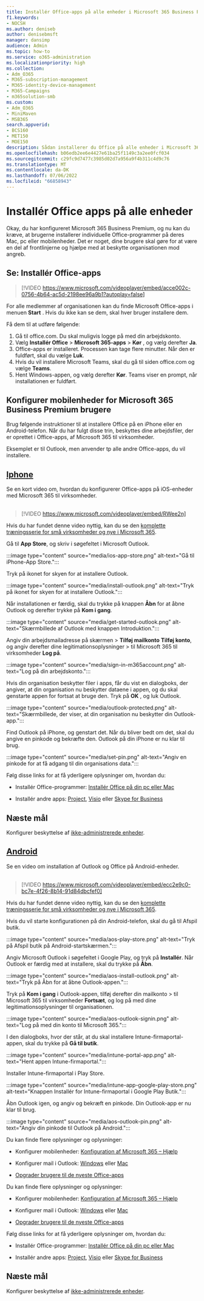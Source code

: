```yaml
---
title: Installér Office-apps på alle enheder i Microsoft 365 Business Premium
f1.keywords:
- NOCSH
ms.author: deniseb
author: denisebmsft
manager: dansimp
audience: Admin
ms.topic: how-to
ms.service: o365-administration
ms.localizationpriority: high
ms.collection:
- Adm_O365
- M365-subscription-management
- M365-identity-device-management
- M365-Campaigns
- m365solution-smb
ms.custom:
- Adm_O365
- MiniMaven
- MSB365
search.appverid:
- BCS160
- MET150
- MOE150
description: Sådan installerer du Office på alle enheder i Microsoft 365 Business Premium.
ms.openlocfilehash: b06edb2ee6e4427e61ba25f1149c3a2ee0fcf034
ms.sourcegitcommit: c29fc9d7477c3985d02d7a956a9f4b311c4d9c76
ms.translationtype: MT
ms.contentlocale: da-DK
ms.lasthandoff: 07/06/2022
ms.locfileid: "66858943"
---
```

# <a name="install-office-apps-on-all-devices"></a>Installér Office apps på alle enheder

Okay, du har konfigureret Microsoft 365 Business Premium, og nu kan du kræve, at brugerne installerer individuelle Office-programmer på deres Mac, pc eller mobilenheder. Det er noget, dine brugere skal gøre for at være en del af frontlinjerne og hjælpe med at beskytte organisationen mod angreb.
  
## <a name="watch-install-office-apps"></a>Se: Installér Office-apps

> [!VIDEO https://www.microsoft.com/videoplayer/embed/acce002c-0756-4b64-ac5d-2198ee96a9b1?autoplay=false]

For alle medlemmer af organisationen kan du finde Microsoft Office-apps i menuen **Start** . Hvis du ikke kan se dem, skal hver bruger installere dem.

Få dem til at udføre følgende:

1. Gå til office.com. Du skal muligvis logge på med din arbejdskonto.
2. Vælg  **Installér Office**  >  **Microsoft 365-apps**  >  **Kør** , og vælg derefter  **Ja**.
3. Office-apps er installeret. Processen kan tage flere minutter. Når den er fuldført, skal du vælge  **Luk**.
4. Hvis du vil installere Microsoft Teams, skal du gå til siden office.com og vælge  **Teams**.
5. Hent Windows-appen, og vælg derefter  **Kør**. Teams viser en prompt, når installationen er fuldført.

## <a name="set-up-mobile-devices-for-microsoft-365-business-premium-users"></a>Konfigurer mobilenheder for Microsoft 365 Business Premium brugere

Brug følgende instruktioner til at installere Office på en iPhone eller en Android-telefon. Når du har fulgt disse trin, beskyttes dine arbejdsfiler, der er oprettet i Office-apps, af Microsoft 365 til virksomheder.

Eksemplet er til Outlook, men anvender tp alle andre Office-apps, du vil installere.

## <a name="iphone"></a>[Iphone](#tab/iPhone)
  
Se en kort video om, hvordan du konfigurerer Office-apps på iOS-enheder med Microsoft 365 til virksomheder.<br><br>

> [!VIDEO https://www.microsoft.com/videoplayer/embed/RWee2n] 

Hvis du har fundet denne video nyttig, kan du se den [komplette træningsserie for små virksomheder og nye i Microsoft 365](/microsoft-365/admin/admin-video-library).

Gå til **App Store**, og skriv i søgefeltet i Microsoft Outlook.
  
:::image type="content" source="media/ios-app-store.png" alt-text="Gå til iPhone-App Store.":::
  
Tryk på ikonet for skyen for at installere Outlook.
  
:::image type="content" source="media/install-outlook.png" alt-text="Tryk på ikonet for skyen for at installere Outlook.":::
  
Når installationen er færdig, skal du trykke på knappen **Åbn** for at åbne Outlook og derefter trykke på **Kom i gang**.
  
:::image type="content" source="media/get-started-outlook.png" alt-text="Skærmbillede af Outlook med knappen Introduktion.":::
  
Angiv din arbejdsmailadresse på skærmen \> **Tilføj mailkonto** **Tilføj konto**, og angiv derefter dine legitimationsoplysninger \> til Microsoft 365 til virksomheder **Log på**.
  
:::image type="content" source="media/sign-in-m365account.png" alt-text="Log på din arbejdskonto.":::
  
Hvis din organisation beskytter filer i apps, får du vist en dialogboks, der angiver, at din organisation nu beskytter dataene i appen, og du skal genstarte appen for fortsat at bruge den. Tryk på **OK** , og luk Outlook. 
  
:::image type="content" source="media/outlook-protected.png" alt-text="Skærmbillede, der viser, at din organisation nu beskytter din Outlook-app.":::
  
Find Outlook på iPhone, og genstart det. Når du bliver bedt om det, skal du angive en pinkode og bekræfte den. Outlook på din iPhone er nu klar til brug.
  
:::image type="content" source="media/set-pin.png" alt-text="Angiv en pinkode for at få adgang til din organisations data.":::

Følg disse links for at få yderligere oplysninger om, hvordan du:
  
- Installér Office-programmer:  [Installér Office på din pc eller Mac](https://support.microsoft.com/office/4414eaaf-0478-48be-9c42-23adc4716658)

- Installér andre apps: [Project](https://support.microsoft.com/office/install-project-7059249b-d9fe-4d61-ab96-5c5bf435f281), [Visio](https://support.microsoft.com/office/install-visio-f98f21e3-aa02-4827-9167-ddab5b025710) eller [Skype for Business](https://support.microsoft.com/office/install-skype-for-business-8a0d4da8-9d58-44f9-9759-5c8f340cb3fb) 

## <a name="next-objective"></a>Næste mål

Konfigurer beskyttelse af [ikke-administrerede enheder](m365bp-protect-pcs-macs.md).
  
## <a name="android"></a>[Android](#tab/Android)
  
Se en video om installation af Outlook og Office på Android-enheder.<br><br>

> [!VIDEO https://www.microsoft.com/videoplayer/embed/ecc2e9c0-bc7e-4f26-8b14-91d84dbcfef0] 

Hvis du har fundet denne video nyttig, kan du se den [komplette træningsserie for små virksomheder og nye i Microsoft 365](/microsoft-365/admin/admin-video-library).

Hvis du vil starte konfigurationen på din Android-telefon, skal du gå til Afspil butik.
  
:::image type="content" source="media/aos-play-store.png" alt-text="Tryk på Afspil butik på Android-startskærmen.":::
  
Angiv Microsoft Outlook i søgefeltet i Google Play, og tryk på **Installér**. Når Outlook er færdig med at installere, skal du trykke på **Åbn**.
  
:::image type="content" source="media/aos-install-outlook.png" alt-text="Tryk på Åbn for at åbne Outlook-appen.":::
  
Tryk på **Kom i gang** i Outlook-appen, tilføj derefter din mailkonto \> til Microsoft 365 til virksomheder **Fortsæt**, og log på med dine legitimationsoplysninger til organisationen.
  
:::image type="content" source="media/aos-outlook-signin.png" alt-text="Log på med din konto til Microsoft 365.":::
  
I den dialogboks, hvor der står, at du skal installere Intune-firmaportal-appen, skal du trykke på **Gå til butik**.
  
:::image type="content" source="media/intune-portal-app.png" alt-text="Hent appen Intune-firmaportal.":::
  
Installer Intune-firmaportal i Play Store.
  
:::image type="content" source="media/intune-app-google-play-store.png" alt-text="Knappen Installér for Intune-firmaportal i Google Play Butik.":::
  
Åbn Outlook igen, og angiv og bekræft en pinkode. Din Outlook-app er nu klar til brug.
  
:::image type="content" source="media/aos-outlook-pin.png" alt-text="Angiv din pinkode til Outlook på Android.":::

Du kan finde flere oplysninger og oplysninger:

- Konfigurer mobilenheder: [Konfiguration af Microsoft 365 – Hjælp](https://support.microsoft.com/office/7dabb6cb-0046-40b6-81fe-767e0b1f014f)

- Konfigurer mail i Outlook: [Windows](https://support.microsoft.com/office/6e27792a-9267-4aa4-8bb6-c84ef146101b) eller [Mac](https://support.microsoft.com/office/6e27792a-9267-4aa4-8bb6-c84ef146101b#PickTab=Outlook_for_Mac)
 
- [Opgrader brugere til de nyeste Office-apps](../admin/setup/upgrade-users-to-latest-office-client.md)

Du kan finde flere oplysninger og oplysninger:

- Konfigurer mobilenheder: [Konfiguration af Microsoft 365 – Hjælp](https://support.microsoft.com/office/7dabb6cb-0046-40b6-81fe-767e0b1f014f)

- Konfigurer mail i Outlook: [Windows](https://support.microsoft.com/office/6e27792a-9267-4aa4-8bb6-c84ef146101b) eller [Mac](https://support.microsoft.com/office/6e27792a-9267-4aa4-8bb6-c84ef146101b#PickTab=Outlook_for_Mac)
 
- [Opgrader brugere til de nyeste Office-apps](../admin/setup/upgrade-users-to-latest-office-client.md)

Følg disse links for at få yderligere oplysninger om, hvordan du:
  
- Installér Office-programmer:  [Installér Office på din pc eller Mac](https://support.microsoft.com/office/4414eaaf-0478-48be-9c42-23adc4716658)

- Installér andre apps: [Project](https://support.microsoft.com/office/install-project-7059249b-d9fe-4d61-ab96-5c5bf435f281), [Visio](https://support.microsoft.com/office/install-visio-f98f21e3-aa02-4827-9167-ddab5b025710) eller [Skype for Business](https://support.microsoft.com/office/install-skype-for-business-8a0d4da8-9d58-44f9-9759-5c8f340cb3fb)

## <a name="next-objective"></a>Næste mål

Konfigurer beskyttelse af [ikke-administrerede enheder](m365bp-protect-pcs-macs.md).
